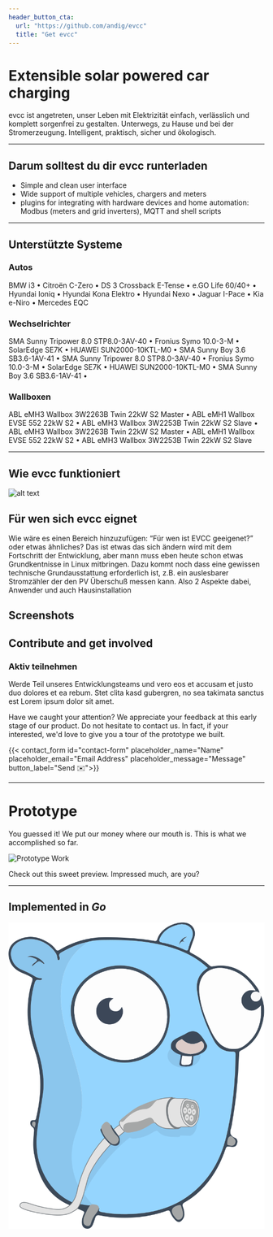 ```yaml
---
header_button_cta:
  url: "https://github.com/andig/evcc"
  title: "Get evcc"
---
```


# Extensible solar powered car charging

evcc ist angetreten, unser Leben mit Elektrizität einfach, verlässlich und komplett sorgenfrei zu gestalten. Unterwegs, zu Hause und bei der Stromerzeugung. Intelligent, praktisch, sicher und ökologisch.

---

## Darum solltest du dir evcc runterladen

- Simple and clean user interface
- Wide support of multiple vehicles, chargers and meters
- plugins for integrating with hardware devices and home automation: Modbus (meters and grid inverters), MQTT and shell scripts

---

## Unterstützte Systeme

### Autos

BMW i3 • Citroën C-Zero • DS 3 Crossback E-Tense • e.GO Life 60/40+ • Hyundai Ioniq • Hyundai Kona Elektro • Hyundai Nexo • Jaguar I-Pace • Kia e-Niro • Mercedes EQC

### Wechselrichter

SMA Sunny Tripower 8.0 STP8.0-3AV-40 • Fronius Symo 10.0-3-M • SolarEdge SE7K • HUAWEI SUN2000-10KTL-M0 • SMA Sunny Boy 3.6 SB3.6-1AV-41 • SMA Sunny Tripower 8.0 STP8.0-3AV-40 • Fronius Symo 10.0-3-M • SolarEdge SE7K • HUAWEI SUN2000-10KTL-M0 • SMA Sunny Boy 3.6 SB3.6-1AV-41 •

### Wallboxen

ABL eMH3 Wallbox 3W2263B Twin 22kW S2 Master • ABL eMH1 Wallbox EVSE 552 22kW S2 • ABL eMH3 Wallbox 3W2253B Twin 22kW S2 Slave • ABL eMH3 Wallbox 3W2263B Twin 22kW S2 Master • ABL eMH1 Wallbox EVSE 552 22kW S2 • ABL eMH3 Wallbox 3W2253B Twin 22kW S2 Slave

---

## Wie evcc funktioniert

![alt text](/img/schema.png "title")

## Für wen sich evcc eignet

Wie wäre es einen Bereich hinzuzufügen: “Für wen ist EVCC geeigenet?” oder etwas ähnliches? Das ist etwas das sich ändern wird mit dem Fortschritt der Entwicklung, aber mann muss eben heute schon etwas Grundkentnisse in Linux mitbringen. Dazu kommt noch dass eine gewissen technische Grundausstattung erforderlich ist, z.B. ein auslesbarer Stromzähler der den PV Überschuß messen kann. Also 2 Aspekte dabei, Anwender und auch Hausinstallation

## Screenshots

## Contribute and get involved

### Aktiv teilnehmen

Werde Teil unseres Entwicklungsteams und vero eos et accusam et justo duo dolores et ea rebum. Stet clita kasd gubergren, no sea takimata sanctus est Lorem ipsum dolor sit amet.

Have we caught your attention? We appreciate your feedback at this early stage of our product. Do not hesitate to contact us. In fact, if your interested, we'd love to give you a tour of the prototype we built.

{{< contact_form id="contact-form" placeholder_name="Name" placeholder_email="Email Address" placeholder_message="Message" button_label="Send ✉️">}}

---

# Prototype

You guessed it! We put our money where our mouth is. This is what we accomplished so far.

![Prototype Work](images/prototype.jpg) <!-- https://www.pexels.com/search/product%20testing/ -->

Check out this sweet preview. Impressed much, are you?

---

## Implemented in _Go_

![EVCC Gopher](/img/ccs-gopher.svg)

